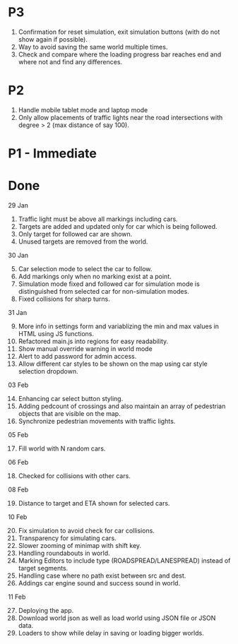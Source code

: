 # P3

1. Confirmation for reset simulation, exit simulation buttons (with do not show again if possible).
2. Way to avoid saving the same world multiple times.
3. Check and compare where the loading progress bar reaches end and where not and find any differences.


# P2

1. Handle mobile tablet mode and laptop mode
2. Only allow placements of traffic lights near the road intersections with degree > 2 (max distance of say 100).

# P1 - Immediate


# Done

29 Jan

1. Traffic light must be above all markings including cars.
2. Targets are added and updated only for car which is being followed.
3. Only target for followed car are shown.
4. Unused targets are removed from the world.

30 Jan

5. Car selection mode to select the car to follow.
6. Add markings only when no marking exist at a point.
7. Simulation mode fixed and followed car for simulation mode is distinguished from selected car for non-simulation modes.
8. Fixed collisions for sharp turns.

31 Jan

9. More info in settings form and variablizing the min and max values in HTML using JS functions.
10. Refactored main.js into regions for easy readability.
11. Show manual override warning in world mode
12. Alert to add password for admin access.
13. Allow different car styles to be shown on the map using car style selection dropdown.

03 Feb

14. Enhancing car select button styling.
15. Adding pedcount of crossings and also maintain an array of pedestrian objects that are visible on the map.
16. Synchronize pedestrian movements with traffic lights.

05 Feb

17. Fill world with N random cars.

06 Feb

18. Checked for collisions with other cars.

08 Feb

19. Distance to target and ETA shown for selected cars.

10 Feb

20. Fix simulation to avoid check for car collisions.
21. Transparency for simulating cars.
22. Slower zooming of minimap with shift key.
23. Handling roundabouts in world.
24. Marking Editors to include type (ROADSPREAD/LANESPREAD) instead of target segments.
25. Handling case where no path exist between src and dest.
26. Addings car engine sound and success sound in world.

11 Feb

27. Deploying the app.
28. Download world json as well as load world using JSON file or JSON data.
29. Loaders to show while delay in saving or loading bigger worlds.


